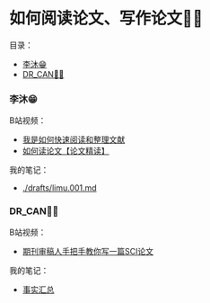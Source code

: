 # 如何阅读论文、写作论文👩‍💼

目录：

<!-- @import "[TOC]" {cmd="toc" depthFrom=3 depthTo=6 orderedList=false} -->

<!-- code_chunk_output -->

- [李沐😁](#李沐)
- [DR_CAN👨‍🔧](#dr_can)

<!-- /code_chunk_output -->

### 李沐😁

B站视频：
- [我是如何快速阅读和整理文献](https://www.bilibili.com/video/BV1nA41157y)
- [如何读论文【论文精读】](https://www.bilibili.com/video/BV1H44y1t75x)

我的笔记：
- [./drafts/limu.001.md](./drafts/limu.001.md)

### DR_CAN👨‍🔧

B站视频：
- [期刊审稿人手把手教你写一篇SCI论文](https://space.bilibili.com/230105574/search/video?keyword=期刊审稿人手把手教你写一篇SCI论文)

我的笔记：
- [事实汇总](./drafts/can.001.md)
